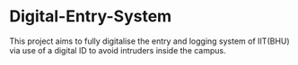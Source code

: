 # Digital-Entry-System
This project aims to fully digitalise the entry and logging system of IIT(BHU) via use of a digital ID to avoid intruders inside the campus.
